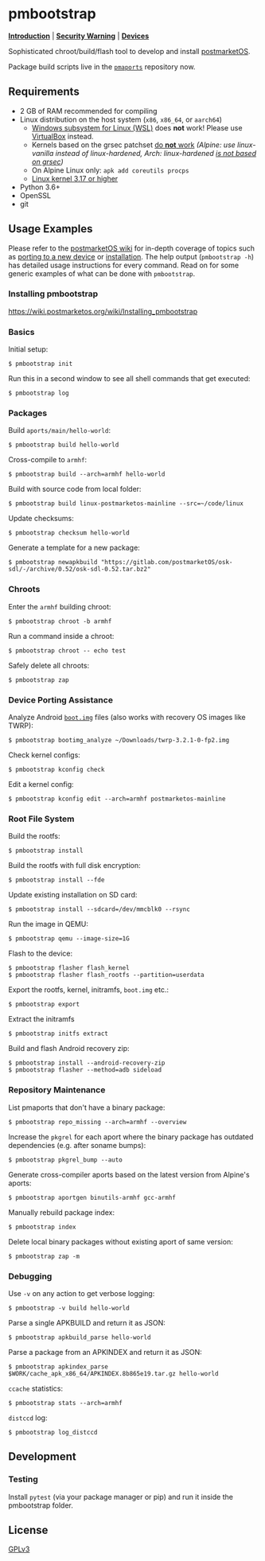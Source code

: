 # pmbootstrap
[**Introduction**](https://postmarketos.org/blog/2017/05/26/intro/) | [**Security Warning**](https://ollieparanoid.github.io/post/security-warning/) | [**Devices**](https://wiki.postmarketos.org/wiki/Devices)

Sophisticated chroot/build/flash tool to develop and install [postmarketOS](https://postmarketos.org).

Package build scripts live in the [`pmaports`](https://gitlab.com/postmarketOS/pmaports) repository now.

## Requirements
* 2 GB of RAM recommended for compiling
* Linux distribution on the host system (`x86`, `x86_64`, or `aarch64`)
  * [Windows subsystem for Linux (WSL)](https://en.wikipedia.org/wiki/Windows_Subsystem_for_Linux) does **not** work! Please use [VirtualBox](https://www.virtualbox.org/) instead.
  * Kernels based on the grsec patchset [do **not** work](https://github.com/postmarketOS/pmbootstrap/issues/107) *(Alpine: use linux-vanilla instead of linux-hardened, Arch: linux-hardened [is not based on grsec](https://www.reddit.com/r/archlinux/comments/68b2jn/linuxhardened_in_community_repo_a_grsecurity/))*
  * On Alpine Linux only: `apk add coreutils procps`
  * [Linux kernel 3.17 or higher](https://postmarketos.org/oldkernel)
* Python 3.6+
* OpenSSL
* git

## Usage Examples
Please refer to the [postmarketOS wiki](https://wiki.postmarketos.org) for in-depth coverage of topics such as [porting to a new device](https://wiki.postmarketos.org/wiki/Porting_to_a_new_device) or [installation](https://wiki.postmarketos.org/wiki/Installation_guide). The help output (`pmbootstrap -h`) has detailed usage instructions for every command. Read on for some generic examples of what can be done with `pmbootstrap`.

### Installing pmbootstrap
<https://wiki.postmarketos.org/wiki/Installing_pmbootstrap>

### Basics
Initial setup:
```
$ pmbootstrap init
```

Run this in a second window to see all shell commands that get executed:
```
$ pmbootstrap log
```

### Packages
Build `aports/main/hello-world`:
```
$ pmbootstrap build hello-world
```

Cross-compile to `armhf`:
```
$ pmbootstrap build --arch=armhf hello-world
```

Build with source code from local folder:
```
$ pmbootstrap build linux-postmarketos-mainline --src=~/code/linux
```

Update checksums:
```
$ pmbootstrap checksum hello-world
```

Generate a template for a new package:
```
$ pmbootstrap newapkbuild "https://gitlab.com/postmarketOS/osk-sdl/-/archive/0.52/osk-sdl-0.52.tar.bz2"
```

### Chroots
Enter the `armhf` building chroot:
```
$ pmbootstrap chroot -b armhf
```

Run a command inside a chroot:
```
$ pmbootstrap chroot -- echo test
```

Safely delete all chroots:
```
$ pmbootstrap zap
```

### Device Porting Assistance
Analyze Android [`boot.img`](https://wiki.postmarketos.org/wiki/Glossary#boot.img) files (also works with recovery OS images like TWRP):
```
$ pmbootstrap bootimg_analyze ~/Downloads/twrp-3.2.1-0-fp2.img
```

Check kernel configs:
```
$ pmbootstrap kconfig check
```

Edit a kernel config:
```
$ pmbootstrap kconfig edit --arch=armhf postmarketos-mainline
```

### Root File System
Build the rootfs:
```
$ pmbootstrap install
```

Build the rootfs with full disk encryption:
```
$ pmbootstrap install --fde
```

Update existing installation on SD card:
```
$ pmbootstrap install --sdcard=/dev/mmcblk0 --rsync
```

Run the image in QEMU:
```
$ pmbootstrap qemu --image-size=1G
```

Flash to the device:
```
$ pmbootstrap flasher flash_kernel
$ pmbootstrap flasher flash_rootfs --partition=userdata
```

Export the rootfs, kernel, initramfs, `boot.img` etc.:
```
$ pmbootstrap export
```

Extract the initramfs
```
$ pmbootstrap initfs extract
```

Build and flash Android recovery zip:
```
$ pmbootstrap install --android-recovery-zip
$ pmbootstrap flasher --method=adb sideload
```

### Repository Maintenance
List pmaports that don't have a binary package:
```
$ pmbootstrap repo_missing --arch=armhf --overview
```

Increase the `pkgrel` for each aport where the binary package has outdated dependencies (e.g. after soname bumps):
```
$ pmbootstrap pkgrel_bump --auto
```

Generate cross-compiler aports based on the latest version from Alpine's aports:
```
$ pmbootstrap aportgen binutils-armhf gcc-armhf
```

Manually rebuild package index:
```
$ pmbootstrap index
```

Delete local binary packages without existing aport of same version:
```
$ pmbootstrap zap -m
```

### Debugging
Use `-v` on any action to get verbose logging:
```
$ pmbootstrap -v build hello-world
```

Parse a single APKBUILD and return it as JSON:
```
$ pmbootstrap apkbuild_parse hello-world
```

Parse a package from an APKINDEX and return it as JSON:
```
$ pmbootstrap apkindex_parse $WORK/cache_apk_x86_64/APKINDEX.8b865e19.tar.gz hello-world
```

`ccache` statistics:
```
$ pmbootstrap stats --arch=armhf
```

`distccd` log:
```
$ pmbootstrap log_distccd
```

## Development
### Testing
Install `pytest` (via your package manager or pip) and run it inside the pmbootstrap folder.

## License
[GPLv3](LICENSE)
